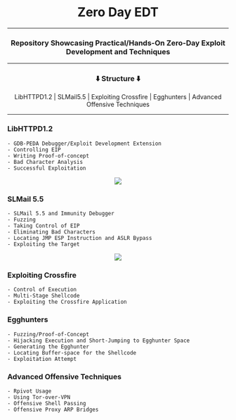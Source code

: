 # <h1 align="center"><b>Zero Day EDT</b></h1>

---

<h3 align="center">Repository Showcasing Practical/Hands-On Zero-Day Exploit Development and Techniques </h3>

---

<h3 align="center">⬇️ Structure ⬇️</h3>
<p align="center">LibHTTPD1.2 | SLMail5.5 | Exploiting Crossfire |  Egghunters | Advanced Offensive Techniques</p>


---

<h3>LibHTTPD1.2</h3>

    - GDB-PEDA Debugger/Exploit Development Extension
    - Controlling EIP
    - Writing Proof-of-concept
    - Bad Character Analysis
    - Successful Exploitation

<div align="center">
    <img src="https://github.com/user-attachments/assets/df3c85cc-808f-408f-8877-c6a15635a368" />
</div>

<h3>SLMail 5.5</h3>

    - SLMail 5.5 and Immunity Debugger
    - Fuzzing
    - Taking Control of EIP
    - Eliminating Bad Characters
    - Locating JMP ESP Instruction and ASLR Bypass
    - Exploiting the Target

<div align="center">
    <img src="https://github.com/user-attachments/assets/5d03c987-d468-4963-9447-ae3e9b5c2703" />
</div>

<h3>Exploiting Crossfire</h3>

    - Control of Execution
    - Multi-Stage Shellcode
    - Exploiting the Crossfire Application


<h3>Egghunters</h3>

    - Fuzzing/Proof-of-Concept
    - Hijacking Execution and Short-Jumping to Egghunter Space
    - Generating the Egghunter
    - Locating Buffer-space for the Shellcode
    - Exploitation Attempt


<h3>Advanced Offensive Techniques</h3>

    - Rpivot Usage
    - Using Tor-over-VPN
    - Offensive Shell Passing
    - Offensive Proxy ARP Bridges


    
